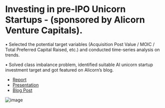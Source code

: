 # Investing in pre-IPO Unicorn Startups - (sponsored by Alicorn Venture Capitals). 

• Selected the potential target variables (Acquisition Post Value / MOIC / Total Preferred Capital Raised, etc.) and conducted time-series analysis on trends. 

• Solved class imbalance problem, identified suitable AI unicorn startup investment target and got featured on Alicorn’s blog. 

- [Report](https://github.com/Lukastuong123/Python/blob/master/Project-%20Investing%20in%20pre-IPO%20Unicorn%20Startups%20(sponsored%20by%20Alicorn%20Venture%20Capitals)/Final%20Project%20Proposal.pdf) 
- [Presentation](https://github.com/Lukastuong123/Python/blob/master/Project-%20Investing%20in%20pre-IPO%20Unicorn%20Startups%20(sponsored%20by%20Alicorn%20Venture%20Capitals)/Final%20Presentation.pptx)
- [Blog Post](https://www.linkedin.com/feed/update/urn:li:activity:6795761592907780096/) 


![image](https://user-images.githubusercontent.com/56985560/117250027-6f412600-adf7-11eb-9ce0-50f7a613fdfb.png)
